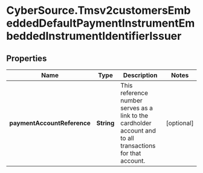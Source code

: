 # CyberSource.Tmsv2customersEmbeddedDefaultPaymentInstrumentEmbeddedInstrumentIdentifierIssuer

## Properties
Name | Type | Description | Notes
------------ | ------------- | ------------- | -------------
**paymentAccountReference** | **String** | This reference number serves as a link to the cardholder account and to all transactions for that account.  | [optional] 


